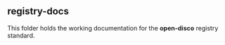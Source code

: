 ## registry-docs

This folder holds the working documentation for the **open-disco** registry standard.


